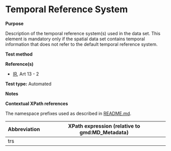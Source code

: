 
# Temporal Reference System

**Purpose**	

Description of the temporal reference system(s) used in the data set.
This element is mandatory only if the spatial data set contains temporal information that does not refer to the default temporal reference system.


**Test method**	



**Reference(s)**	 

* [IR](./README.md#IR), Art 13 - 2

**Test type:** Automated

**Notes**

**Contextual XPath references**

The namespace prefixes used as described in [README.md](./README.md#namespaces).

Abbreviation                                   |  XPath expression (relative to gmd:MD_Metadata)
-----------------------------------------------| -------------------------------------------------------------------------
trs <a name="trs"></a>   |
